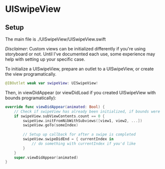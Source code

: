 # UISwipeView

## Setup

The main file is ./UISwipeView/UISwipeView.swift

*Disclaimer*: Custom views can be initialized differently if you're using storyboard or not. Until I've documented each use, some experience may help with setting up your specific case.

To initialize a UISwipeView, prepare an outlet to a UISwipeView, or create the view programatically.

```swift
@IBOutlet weak var swipeView: UISwipeView!
```

Then, in viewDidAppear (or viewDidLoad if you created UISwipeView with bounds programatically):

```swift
override func viewDidAppear(animated: Bool) {
    // Check if swipeView has already been initialized, if bounds were set with storyboard
    if swipeView.subViewContents.count == 0 {
        swipeView.initFromNibWithSubviews([view1, view2, ...])
        swipeView.goTo(someIndex)
        
        // Setup up callback for after a swipe is completed
        swipeView.swipeDidEnd = { currentIndex in
            // do something with currentIndex if you'd like
        }
    }
    super.viewDidAppear(animated)
}
```

